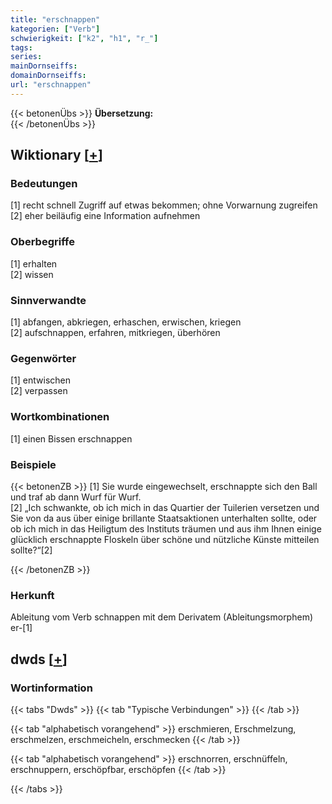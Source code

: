```yaml
---
title: "erschnappen"
kategorien: ["Verb"]
schwierigkeit: ["k2", "h1", "r_"]
tags:
series:
mainDornseiffs:
domainDornseiffs:
url: "erschnappen"
---
```


{{< betonenÜbs >}}
**Übersetzung:**  
{{< /betonenÜbs >}}

## Wiktionary [[+](https://de.wiktionary.org/wiki/erschnappen)]

### Bedeutungen
[1] recht schnell Zugriff auf etwas bekommen; ohne Vorwarnung zugreifen  
[2] eher beiläufig eine Information aufnehmen  

### Oberbegriffe
[1] erhalten  
[2] wissen  

### Sinnverwandte
[1] abfangen, abkriegen, erhaschen, erwischen, kriegen  
[2] aufschnappen, erfahren, mitkriegen, überhören  

### Gegenwörter
[1] entwischen  
[2] verpassen  

### Wortkombinationen
[1] einen Bissen erschnappen  

### Beispiele
{{< betonenZB >}}
[1] Sie wurde eingewechselt, erschnappte sich den Ball und traf ab dann Wurf für Wurf.  
[2] „Ich schwankte, ob ich mich in das Quartier der Tuilerien versetzen und Sie von da aus über einige brillante Staatsaktionen unterhalten sollte, oder ob ich mich in das Heiligtum des Instituts träumen und aus ihm Ihnen einige glücklich erschnappte Floskeln über schöne und nützliche Künste mitteilen sollte?“[2]  

{{< /betonenZB >}}
### Herkunft
Ableitung vom Verb schnappen mit dem Derivatem (Ableitungsmorphem) er-[1]  



## dwds [[+](https://www.dwds.de/wb/erschnappen)]

### Wortinformation
{{< tabs "Dwds" >}}
{{< tab "Typische Verbindungen" >}}
{{< /tab >}}

{{< tab "alphabetisch vorangehend" >}}
erschmieren, Erschmelzung, erschmelzen, erschmeicheln, erschmecken
{{< /tab >}}

{{< tab "alphabetisch vorangehend" >}}
erschnorren, erschnüffeln, erschnuppern, erschöpfbar, erschöpfen
{{< /tab >}}

{{< /tabs >}}

